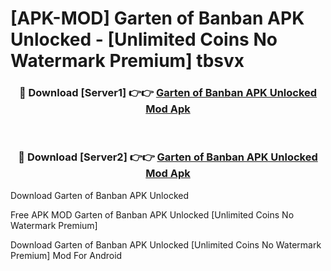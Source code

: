 # [APK-MOD] Garten of Banban APK Unlocked - [Unlimited Coins No Watermark Premium] tbsvx



<div align="center">
<h3>🔴 Download [Server1] 👉👉 <a href="https://momento.my/?title=Garten_of_Banban_APK_Unlocked">Garten of Banban APK Unlocked Mod Apk</a></h3><br>

<h3>🔴 Download [Server2] 👉👉 <a href="https://momento.my/?title=Garten_of_Banban_APK_Unlocked">Garten of Banban APK Unlocked Mod Apk</a></h3>
</div>



Download Garten of Banban APK Unlocked 

Free APK MOD Garten of Banban APK Unlocked [Unlimited Coins No Watermark Premium]

Download Garten of Banban APK Unlocked [Unlimited Coins No Watermark Premium] Mod For Android
